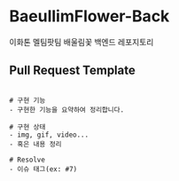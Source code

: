 # BaeullimFlower-Back
이화톤 멜팀팟팀 배울림꽃 백엔드 레포지토리


## Pull Request Template
<pre>
<code>
# 구현 기능
- 구현한 기능을 요약하여 정리합니다.

# 구현 상태
- img, gif, video...
- 혹은 내용 정리

# Resolve
- 이슈 태그(ex: #7)
</code>
</pre>
